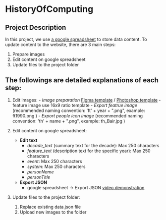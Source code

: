 # HistoryOfComputing
## Project Description

In this project, we use [a google spreadsheet](https://docs.google.com/spreadsheets/d/1u_ZMDIF0vk718AzKeD3iGzv5BXSBvxNJdlmltV7HGl0/edit?usp=sharing) to store data content. 
To update content to the website, there are 3 main steps:
1) Prepare images
2) Edit content on google spreadsheet
3) Update files to the project folder 

## The followings are detailed explanations of each step:
1) Edit images:
		- *Image preparation* [Figma template](https://www.figma.com/file/W8ChwB3qHAnRvmBoTpsqk0/History-of-Computing---Template?node-id=0%3A1) / [Photoshop template](https://drive.google.com/drive/folders/17NApWjLOzARIUxsEhXs5ns6BUC-oxgtH?usp=sharing)
			- feature image use 16x9 ratio template
		- *Export featrue image* (recommended naming convention: 'ft' + year + ".png", example: ft1990.png )
		- *Export people icon image* (recommended naming convention: 'th' + name + ".png", example: th_Bair.jpg )
2) Edit content on google spreadsheet:
	* **Edit text**
		- *decade_text* (summary text for the decade): Max 250 characters 
		- *feature_text* (description text for the specific year): Max 250 characters
		- *event*: Max 250 characters
		- *system*: Max 250 characters
		- *personName*
		- *personTitle*
	* **Export JSON**
		- google spreadsheet -> Export JSON [video demonstration](https://drive.google.com/file/d/1ZViOpQgwrdB-Kl7UiYf7MBo0cRa93zLl/view?usp=sharing)
		
2) Update files to the project folder:
	1. Replace existing data.json file
	2. Upload new images to the folder

